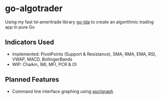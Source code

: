 # go-algotrader

Using my fast td-ameritrade library [go-tda](https://github.com/samjtro/go-tda) to create an algorithmic trading app in pure Go

## Indicators Used

- Implemented: PivotPoints (Support & Resistance), SMA, RMA, EMA, RSI, VWAP, MACD, BollingerBands
- WIP: Chaikin, IMI, MFI, PCR & OI

## Planned Features

- Command line interface graphing using [asciigraph](https://github.com/guptarohit/asciigraph)